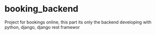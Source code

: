 # booking_backend
Project for bookings online, this part its only the backend developing with python, django, django rest framewor
